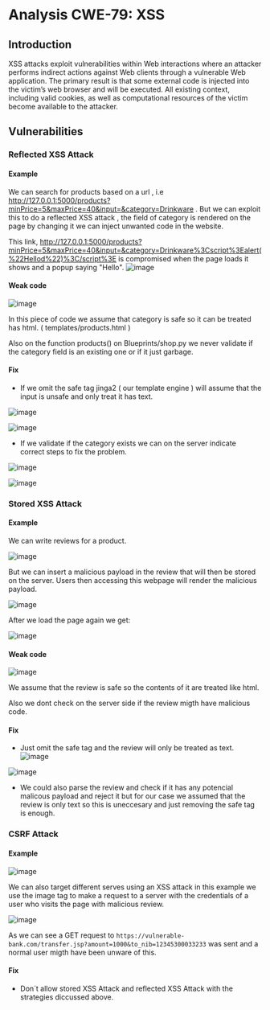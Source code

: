 # Analysis CWE-79: XSS

## Introduction
XSS attacks exploit vulnerabilities within Web interactions where an attacker performs indirect actions
against Web clients through a vulnerable Web application. The primary result is that some external code is
injected into the victim’s web browser and will be executed. All existing context, including valid cookies, as
well as computational resources of the victim become available to the attacker.

## Vulnerabilities 

### Reflected XSS Attack

#### Example
We can search for products based on a url , i.e http://127.0.0.1:5000/products?minPrice=5&maxPrice=40&input=&category=Drinkware . 
But we can exploit this to do a reflected XSS attack , the field of category is rendered on the page by changing it we can inject unwanted code in the website.

This link, http://127.0.0.1:5000/products?minPrice=5&maxPrice=40&input=&category=Drinkware%3Cscript%3Ealert(%22Hellod%22)%3C/script%3E is compromised
when the page loads it shows and a popup saying "Hello". 
![image](https://github.com/uTigas/SIOProject_1/assets/125353199/30e5f5fb-f7c1-4c91-8061-aece1169c217)

#### Weak code

![image](https://github.com/uTigas/SIOProject_1/assets/125353199/c9d5a5f8-d6bd-4819-bdf4-b9a1aafde750)

In this piece of code we assume that category is safe so it can be treated has html. ( templates/products.html )

Also on the function products() on Blueprints/shop.py we never validate if the category field is an existing one or if it just garbage.

#### Fix 

- If we omit the safe tag jinga2 ( our template engine ) will assume that the input is unsafe and only treat it has text.

![image](https://github.com/uTigas/SIOProject_1/assets/125353199/b1c90437-3c9e-4f99-ba53-a23c40f1a128)

![image](https://github.com/uTigas/SIOProject_1/assets/125353199/2d845765-6f1e-40a3-989c-1564e4fa3509)

- If we validate if the category exists we can on the server indicate correct steps to fix the problem.

![image](https://github.com/uTigas/SIOProject_1/assets/125353199/827a3648-83a7-41d1-aaba-62706fd6899d)

![image](https://github.com/uTigas/SIOProject_1/assets/125353199/55a4e7a9-9c68-4497-a5ca-62f2c1ac4696)


### Stored XSS Attack

#### Example

We can write reviews for a product.

![image](https://github.com/uTigas/SIOProject_1/assets/125353199/a9d6e9f7-dd3a-4c1d-9656-3f67922705ca)

But we can insert a malicious payload in the review that will then be stored on the server. Users then accessing this webpage will render the malicious payload.

![image](https://github.com/uTigas/SIOProject_1/assets/125353199/a66876dc-7e6e-4946-b8f1-f533da1035f9)

After we load the page again we get:

![image](https://github.com/uTigas/SIOProject_1/assets/125353199/3d10f1d8-cd73-4fa1-8b4a-212b4fd55beb)

#### Weak code

![image](https://github.com/uTigas/SIOProject_1/assets/125353199/1fc178b6-ef97-4a10-831b-145e12385e66)

We assume that the review is safe so the contents of it are treated like html.

Also we dont check on the server side if the review migth have malicious code.

#### Fix 

- Just omit the safe tag and the review will only be treated as text.
![image](https://github.com/uTigas/SIOProject_1/assets/125353199/c53ecf37-a7fa-4fff-b0c6-ac66378aedab)

![image](https://github.com/uTigas/SIOProject_1/assets/125353199/dc2f727c-95ac-4234-9367-6e4c673ef5fe)

- We could also parse the review and check if it has any potencial malicous payload and reject it but for our case we assumed that the review is only text so this is uneccesary and just removing the safe tag is enough.

###  CSRF Attack

#### Example

![image](https://github.com/uTigas/SIOProject_1/assets/125353199/6f58765f-a5a1-44b0-9935-1e79b1ead970)

We can also target different serves using an XSS attack in this example we use the image tag to make a request to a server with the credentials of a user who visits the page with malicious review.

![image](https://github.com/uTigas/SIOProject_1/assets/125353199/1326ef61-d4ad-4535-9907-d1a46945f880)

As we can see a GET request to ```https://vulnerable-bank.com/transfer.jsp?amount=1000&to_nib=12345300033233``` was sent and a normal user migth have been unware of this.

#### Fix 

- Don´t allow stored XSS Attack and reflected XSS Attack with the strategies diccussed above.

















